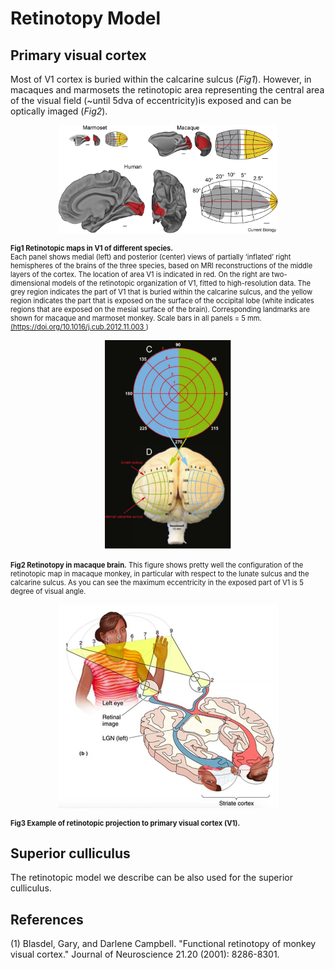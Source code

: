 
# Retinotopy Model

## Primary visual cortex
Most of V1 cortex is buried within the calcarine sulcus (*Fig1*). However, in macaques and marmosets the retinotopic area representing the central area of the visual field (~until 5dva of eccentricity)is exposed and can be optically imaged (*Fig2*).

<p align="center">
<img src="./figures/retino3D.jpg" width="70%">
</p>

<p style="font-size:80%;" title="legend">
 <b>Fig1 Retinotopic maps in V1 of different species.</b> <br>
 Each panel shows medial (left) and posterior (center) views of partially ‘inflated’ right hemispheres of the brains of the three species, based on MRI reconstructions of the middle layers of the cortex. The location of area V1 is indicated in red. On the right are two-dimensional models of the retinotopic organization of V1, fitted to high-resolution data. The grey region indicates the part of V1 that is buried within the calcarine sulcus, and the yellow region indicates the part that is exposed on the surface of the occipital lobe (white indicates regions that are exposed on the mesial surface of the brain). Corresponding landmarks are shown for macaque and marmoset monkey. Scale bars in all panels = 5 mm. <a href="https://doi.org/10.1016/j.cub.2012.11.003"> (https://doi.org/10.1016/j.cub.2012.11.003 </a>)
</p>


<p align="center">
<img src="./figures/Retinotopy.png" width="40%">
</p>

<p style="font-size:80%;" title="legend">
 <b>Fig2 Retinotopy in macaque brain.</b> This figure shows pretty well the configuration of the retinotopic map in macaque monkey, in particular with respect to the lunate sulcus and the calcarine sulcus. As you can see the maximum eccentricity in the exposed part of V1 is 5 degree of visual angle.<br>
 </p>


<p align="center">
<img src="./figures/retinoWoman.png" width="70%">
</p>

<p style="font-size:80%;" title="legend">
 <b>Fig3 Example of retinotopic projection to primary visual cortex (V1).</b> <br>
 </p>






## Superior culliculus
The retinotopic model we describe can be also used for the superior culliculus.

## References
(1) Blasdel, Gary, and Darlene Campbell. "Functional retinotopy of monkey visual cortex." Journal of Neuroscience 21.20 (2001): 8286-8301.
